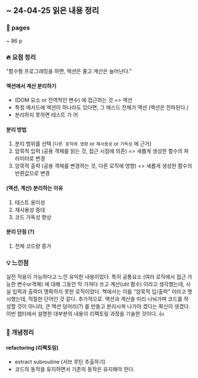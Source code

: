 ## ~ 24-04-25 읽은 내용 정리

### 📖 pages 
~ 86 p

### 🔥 요점 정리

"함수형 프로그래밍을 하면, 액션은 줄고 계산은 늘어난다."

#### 액션에서 계산 분리하기
  - (DOM 요소 or 전역적인 변수) 에 접근하는 것 => 액션
  - 특정 메서드에 액션이 하나라도 있다면, 그 메스드 전체가 액션 (액션은 전파된다.)
  - 분리하지 못하면 테스트 가 어

#### 분리 방법
  1. 분리 범위를 선택 (`다른 로직에 영향` or `재사용성` or `가독성` 에 근거)
  2. 암묵적 입력 (공용 객체를 읽는 것, 접근 시점에 의존) => 새롭게 생성한 함수의 파라미터로 변경
  3. 암묵적 출력 (공용 객체를 변경하는 것, 다른 로직에 영향)  => 새롭게 생성한 함수의 반환값으로 변경

#### (액션, 계산) 분리하는 이유
  1. 테스트 용이성
  2. 재사용성 증대
  3. 코드 가독성 향상

#### 분리 단점 (?)
  1. 전체 코드량 증가

### 💡 느낀점
실전 적용이 가능하다고 느낀 유익한 내용이었다. 특히 공통요소 (여러 로직에서 접근 가능한 변수or객체) 에 대해 그동안 막 가져다 쓰고 계산(util 함수) 이라고 생각했는데, 사실 입력과 출력이 명확하지 못한 로직이었다. 책에서는 이를 "암묵적 입/출력" 이라고 명시했는데, 적절한 단어인 것 같다. 
추가적으로. 액션과 계산을 미리 나눠가며 코드를 작성할 것이 아니라, 큰 액션 덩어리(?) 를 만들고 분리시켜 나가야 겠다는 확신이 생겼다. 이번 챕터에서 설명한 대부분의 내용이 리펙토링 과정을 기술한 것이다. 👍

### 👾 개념정리
#### refactoring (리펙토링)
- extract subroutine (서브 루틴 추출하기)
- 코드의 동작을 유지하면서 기존의 동작은 유지해야 한다.